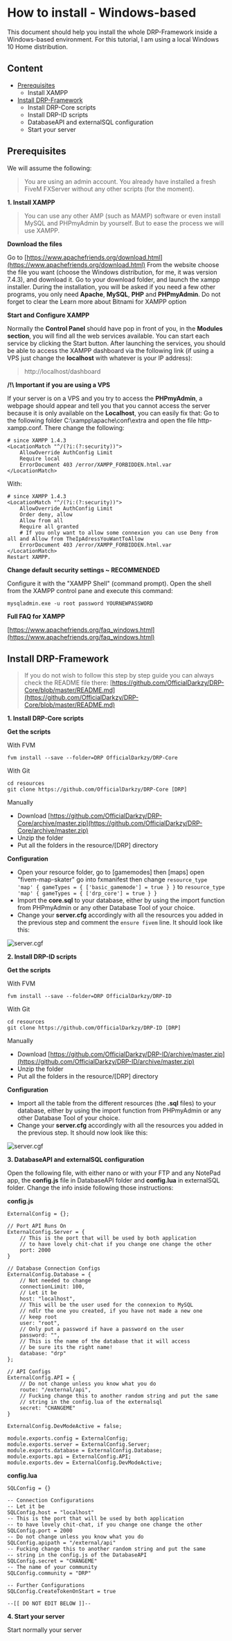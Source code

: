 # How to install - Windows-based

This document should help you install the whole DRP-Framework inside a Windows-based environment. For this tutorial, I am using a local Windows 10 Home distribution.

## Content

- [Prerequisites](https://github.com/OfficialDarkzy/DRP-Core/wiki/How-to-install---Windows#prerequisites)
    - Install XAMPP
- [Install DRP-Framework](https://github.com/OfficialDarkzy/DRP-Core/wiki/How-to-install---Windows#install-drp-framework)
    - Install DRP-Core scripts
    - Install DRP-ID scripts
    - DatabaseAPI and externalSQL configuration
    - Start your server

## Prerequisites

We will assume the following:
> You are using an admin account.
> You already have installed a fresh FiveM FXServer without any other scripts (for the moment).

**1. Install XAMPP**

> You can use any other AMP (such as MAMP) software or even install MySQL and PHPmyAdmin by yourself. But to ease the process we will use XAMPP.

**Download the files**

Go to [https://www.apachefriends.org/download.html](https://www.apachefriends.org/download.html)
From the website choose the file you want (choose the Windows distribution, for me, it was version 7.4.3), and download it.
Go to your download folder, and launch the xampp installer. During the installation, you will be asked if you need a few other programs, you only need **Apache**, **MySQL**, **PHP** and **PHPmyAdmin**.
Do not forget to clear the Learn more about Bitnami for XAMPP option

**Start and Configure XAMPP**

Normally the **Control Panel** should have pop in front of you, in the **Modules section**, you will find all the web services available. You can start each service by clicking the Start button.
After launching the services, you should be able to access the XAMPP dashboard via the following link (if using a VPS just change the **localhost** with whatever is your IP address):

> http://localhost/dashboard

**/!\ Important if you are using a VPS**

If your server is on a VPS and you try to access the **PHPmyAdmin**, a webpage should appear and tell you that you cannot access the server because it is only available on the **Localhost**, you can easily fix that:
Go to the following folder C:\xampp\apache\conf\extra and open the file http-xampp.conf. There change the following:

    # since XAMPP 1.4.3
    <LocationMatch "^/(?i:(?:security))">
        AllowOverride AuthConfig Limit
        Require local
        ErrorDocument 403 /error/XAMPP_FORBIDDEN.html.var
    </LocationMatch>

With:

    # since XAMPP 1.4.3
    <LocationMatch "^/(?i:(?:security))">
        AllowOverride AuthConfig Limit
        Order deny, allow
        Allow from all
        Require all granted
        # If you only want to allow some connexion you can use Deny from all and Allow from TheIpAdressYouWantToAllow
        ErrorDocument 403 /error/XAMPP_FORBIDDEN.html.var
    </LocationMatch>
    Restart XAMPP.

**Change default security settings ~ RECOMMENDED**

Configure it with the "XAMPP Shell" (command prompt). Open the shell from the XAMPP control pane and execute this command:

`mysqladmin.exe -u root password YOURNEWPASSWORD`

**Full FAQ for XAMPP**

[https://www.apachefriends.org/faq_windows.html](https://www.apachefriends.org/faq_windows.html)

## Install DRP-Framework

> If you do not wish to follow this step by step guide you can always check the README file there: [https://github.com/OfficialDarkzy/DRP-Core/blob/master/README.md](https://github.com/OfficialDarkzy/DRP-Core/blob/master/README.md)

**1. Install DRP-Core scripts**

**Get the scripts**

With FVM

    fvm install --save --folder=DRP OfficialDarkzy/DRP-Core

With Git

    cd resources
    git clone https://github.com/OfficialDarkzy/DRP-Core [DRP]

Manually

- Download [https://github.com/OfficialDarkzy/DRP-Core/archive/master.zip](https://github.com/OfficialDarkzy/DRP-Core/archive/master.zip)
- Unzip the folder
- Put all the folders in the resource/[DRP] directory

**Configuration**

- Open your resource folder, go to [gamemodes] then [maps] open "fivem-map-skater" go into fxmanifest then change `resource_type 'map' { gameTypes = { ['basic_gamemode'] = true } }` to `resource_type 'map' { gameTypes = { ['drp_core'] = true } }`
- Import the **core.sql** to your database, either by using the import function from PHPmyAdmin or any other Database Tool of your choice.
- Change your **server.cfg** accordingly with all the resources you added in the previous step and comment the `ensure fivem` line. It should look like this:

![server.cgf](https://i.ibb.co/vBnqvkR/ressource-cfg1.png)

**2. Install DRP-ID scripts**

**Get the scripts**

With FVM

    fvm install --save --folder=DRP OfficialDarkzy/DRP-ID

With Git

    cd resources
    git clone https://github.com/OfficialDarkzy/DRP-ID [DRP]

Manually

- Download [https://github.com/OfficialDarkzy/DRP-ID/archive/master.zip](https://github.com/OfficialDarkzy/DRP-ID/archive/master.zip)
- Unzip the folder
- Put all the folders in the resource/[DRP] directory

**Configuration**

- Import all the table from the different resources (the **.sql** files) to your database, either by using the import function from PHPmyAdmin or any other Database Tool of your choice.
- Change your **server.cfg** accordingly with all the resources you added in the previous step. It should now look like this:

![server.cgf](https://i.ibb.co/VwpgJyc/resource-cfg2.png)

**3. DatabaseAPI and externalSQL configuration**

Open the following file, with either nano or with your FTP and any NotePad app, the **config.js** file in DatabaseAPI folder and **config.lua** in externalSQL folder.
Change the info inside following those instructions:    

**config.js**


    ExternalConfig = {};
    
    // Port API Runs On
    ExternalConfig.Server = {
        // This is the port that will be used by both application
        // to have lovely chit-chat if you change one change the other
        port: 2000
    }
    
    // Database Connection Configs
    ExternalConfig.Database = {
        // Not needed to change
        connectionLimit: 100,
        // Let it be
        host: "localhost",
        // This will be the user used for the connexion to MySQL
        // ndlr the one you created, if you have not made a new one
        // keep root
        user: "root", 
        // Only put a password if have a password on the user
        password: "",
        // This is the name of the database that it will access
        // be sure its the right name!
        database: "drp"
    };
    
    // API Configs
    ExternalConfig.API = {
        // Do not change unless you know what you do
        route: "/external/api",
        // Fucking change this to another random string and put the same
        // string in the config.lua of the externalsql
        secret: "CHANGEME"
    }
    
    ExternalConfig.DevModeActive = false;
    
    module.exports.config = ExternalConfig;
    module.exports.server = ExternalConfig.Server;
    module.exports.database = ExternalConfig.Database;
    module.exports.api = ExternalConfig.API;
    module.exports.dev = ExternalConfig.DevModeActive;

**config.lua**

    SQLConfig = {}
    
    -- Connection Configurations
    -- Let it be
    SQLConfig.host = "localhost"
    -- This is the port that will be used by both application
    -- to have lovely chit-chat, if you change one change the other
    SQLConfig.port = 2000
    -- Do not change unless you know what you do
    SQLConfig.apipath = "/external/api"
    -- Fucking change this to another random string and put the same
    -- string in the config.js of the DatabaseAPI
    SQLConfig.secret = "CHANGEME"
    -- The name of your community
    SQLConfig.community = "DRP"
    
    -- Further Configurations
    SQLConfig.CreateTokenOnStart = true
    
    --[[ DO NOT EDIT BELOW ]]--

**4. Start your server**

Start normally your server